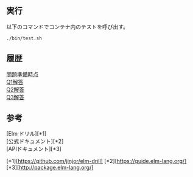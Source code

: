 
## 実行

以下のコマンドでコンテナ内のテストを呼び出す。

```
./bin/test.sh
```


## 履歴

[問題準備時点](https://github.com/hibohiboo/develop/blob/496ec091e1b14d41c29492ec9e95cb8227fbccf2/tutorial/lesson/elm/elm-drill/)  
[Q1解答](https://github.com/hibohiboo/develop/blob/c7aa61142463f7cdc037c728e325516f229dbb16/tutorial/lesson/elm/elm-drill/)  
[Q2解答](https://github.com/hibohiboo/develop/blob/3ab6092b3f3d1de0a7c6a43b2dacf15c9bb24bd7/tutorial/lesson/elm/elm-drill/)  
[Q3解答](https://github.com/hibohiboo/develop/blob/efeb286c46dca8f8cb80586d60169298803c438e/tutorial/lesson/elm/elm-drill/)  



## 参考

[Elm ドリル][*1]  
[公式ドキュメント][*2]  
[APIドキュメント][*3]  

[*1][https://github.com/jinjor/elm-drill]
[*2][https://guide.elm-lang.org/]
[*3][http://package.elm-lang.org/]

